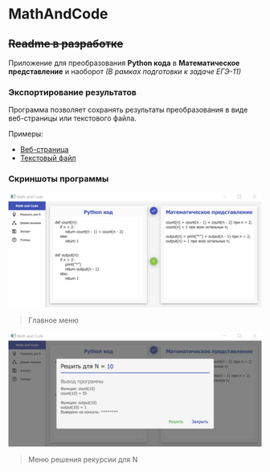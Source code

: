 # MathAndCode
## ~~Readme  в разработке~~
Приложение для преобразования **Python кода** в **Математическое представление** и наоборот *(В рамках подготовки к задаче ЕГЭ-11)*

### Экспортирование результатов
Программа позволяет сохранять результаты преобразования в виде веб-страницы или текстового файла.

Примеры:
- [Веб-страница](https://github.com/Sc222/MathAndCode/blob/master/examples/example.html)
- [Текстовый файл](https://github.com/Sc222/MathAndCode/blob/master/examples/example.txt)

### Скриншоты программы
![](https://raw.githubusercontent.com/Sc222/MathAndCode/master/examples/main_menu.png)
> Главное меню

![](https://raw.githubusercontent.com/Sc222/MathAndCode/master/examples/solve_for_n_menu.png)
> Меню решения рекурсии для N